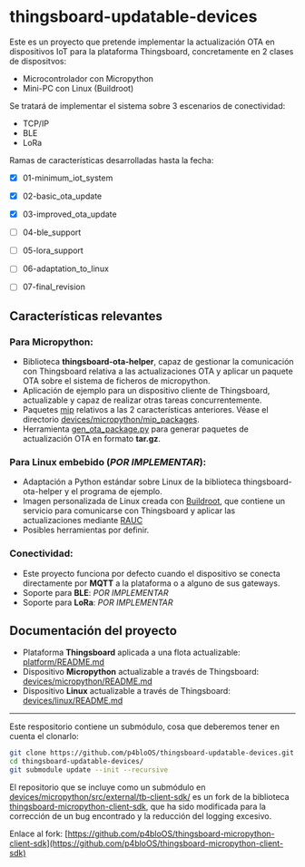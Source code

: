 # thingsboard-updatable-devices

Este es un proyecto que pretende implementar la actualización OTA en dispositivos IoT para la plataforma Thingsboard, concretamente en 2 clases de dispositvos:
- Microcontrolador con Micropython
- Mini-PC con Linux (Buildroot)

Se tratará de implementar el sistema sobre 3 escenarios de conectividad:
- TCP/IP
- BLE
- LoRa

Ramas de características desarrolladas hasta la fecha:
- [x] 01-minimum_iot_system
- [x] 02-basic_ota_update
- [x] 03-improved_ota_update
- [ ] 04-ble_support
- [ ] 05-lora_support
- [ ] 06-adaptation_to_linux
- [ ] 07-final_revision


## Características relevantes

### Para **Micropython**:

- Biblioteca **thingsboard-ota-helper**, capaz de gestionar la comunicación con Thingsboard relativa a las actualizaciones OTA y aplicar un paquete OTA sobre el sistema de ficheros de micropython.
- Aplicación de ejemplo para un dispositivo cliente de Thingsboard, actualizable y capaz de realizar otras tareas concurrentemente.
- Paquetes [mip](https://docs.micropython.org/en/latest/reference/packages.html) relativos a las 2 características anteriores. Véase el directorio [devices/micropython/mip_packages](devices/micropython/mip_packages).
- Herramienta [gen_ota_package.py](devices/micropython/tools/gen_ota_package.py) para generar paquetes de actualización OTA en formato **tar.gz**.


### Para **Linux embebido** (*POR IMPLEMENTAR*):

- Adaptación a Python estándar sobre Linux de la biblioteca thingsboard-ota-helper y el programa de ejemplo.
- Imagen personalizada de Linux creada con [Buildroot](https://buildroot.org/), que contiene un servicio para comunicarse con Thingsboard y aplicar las actualizaciones mediante [RAUC](https://rauc.io/)
- Posibles herramientas por definir.

### Conectividad:

- Este proyecto funciona por defecto cuando el dispositivo se conecta directamente por **MQTT** a la plataforma o a alguno de sus gateways.
- Soporte para **BLE**: *POR IMPLEMENTAR*
- Soporte para **LoRa**: *POR IMPLEMENTAR*


## Documentación del proyecto

- Plataforma **Thingsboard** aplicada a una flota actualizable: [platform/README.md](platform/README.md)
- Dispositivo **Micropython** actualizable a través de Thingsboard: [devices/micropython/README.md](devices/micropython/README.md)
- Dispositivo **Linux** actualizable a través de Thingsboard: [devices/linux/README.md](devices/linux/README.md)

---

Este respositorio contiene un submódulo, cosa que deberemos tener en cuenta el clonarlo:
```bash
git clone https://github.com/p4bloOS/thingsboard-updatable-devices.git
cd thingsboard-updatable-devices/
git submodule update --init --recursive
```

El repositorio que se incluye como un submódulo en [devices/micropython/src/external/tb-client-sdk/](devices/micropython/src/external/tb-client-sdk/) es un fork de la biblioteca [thingsboard-micropython-client-sdk](https://github.com/thingsboard/thingsboard-micropython-client-sdk), que ha sido modificada para la corrección de un bug encontrado y la reducción del logging excesivo.

Enlace al fork: [https://github.com/p4bloOS/thingsboard-micropython-client-sdk](https://github.com/p4bloOS/thingsboard-micropython-client-sdk)
